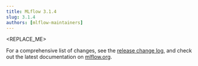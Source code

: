 ```yaml
---
title: MLflow 3.1.4
slug: 3.1.4
authors: [mlflow-maintainers]
---
```


<REPLACE_ME>

For a comprehensive list of changes, see the [release change log](https://github.com/mlflow/mlflow/releases/tag/v3.1.4), and check out the latest documentation on [mlflow.org](http://mlflow.org/).
